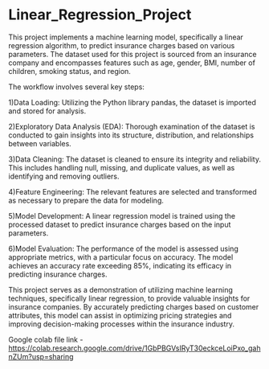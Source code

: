 # Linear_Regression_Project

This project implements a machine learning model, specifically a linear regression algorithm, to predict insurance charges based on various parameters. The dataset used for this project is sourced from an insurance company and encompasses features such as age, gender, BMI, number of children, smoking status, and region.

The workflow involves several key steps:

1)Data Loading: Utilizing the Python library pandas, the dataset is imported and stored for analysis.

2)Exploratory Data Analysis (EDA): Thorough examination of the dataset is conducted to gain insights into its structure, distribution, and relationships between variables.

3)Data Cleaning: The dataset is cleaned to ensure its integrity and reliability. This includes handling null, missing, and duplicate values, as well as identifying and removing outliers.

4)Feature Engineering: The relevant features are selected and transformed as necessary to prepare the data for modeling.

5)Model Development: A linear regression model is trained using the processed dataset to predict insurance charges based on the input parameters.

6)Model Evaluation: The performance of the model is assessed using appropriate metrics, with a particular focus on accuracy. The model achieves an accuracy rate exceeding 85%, indicating its efficacy in predicting insurance charges.

This project serves as a demonstration of utilizing machine learning techniques, specifically linear regression, to provide valuable insights for insurance companies. By accurately predicting charges based on customer attributes, this model can assist in optimizing pricing strategies and improving decision-making processes within the insurance industry.

Google colab file link - https://colab.research.google.com/drive/1GbPBGVsIRyT30eckceLoiPxo_gahnZUm?usp=sharing
